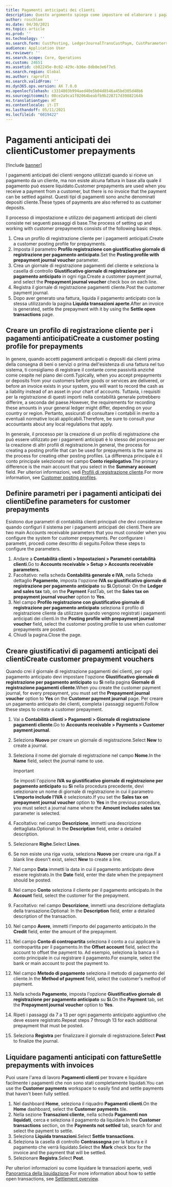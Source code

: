 ```yaml
---
title: Pagamenti anticipati dei clienti
description: Questo argomento spiega come impostare ed elaborare i pagamenti anticipati dei clienti (noti anche come depositi cliente).
author: roschlom
ms.date: 04/30/2021
ms.topic: article
ms.prod: ''
ms.technology: ''
ms.search.form: CustPosting, LedgerJournalTransCustPaym, CustParameters
audience: Application User
ms.reviewer: ''
ms.search.scope: Core, Operations
ms.custom: 24651
ms.assetid: cb82245e-8c02-429c-b36e-8db0e3e6f7e5
ms.search.region: Global
ms.author: raprofit
ms.search.validFrom: ''
ms.dyn365.ops.version: AX 7.0.0
ms.openlocfilehash: c3314803b994aed40e5b04d8546a45bd305d48b6
ms.sourcegitcommit: 08ce2a9ca1f02064beabfb9b228717d39882164b
ms.translationtype: HT
ms.contentlocale: it-IT
ms.lasthandoff: 05/11/2021
ms.locfileid: "6019422"
---
```

# <a name="customer-prepayments"></a><span data-ttu-id="8a139-103">Pagamenti anticipati dei clienti</span><span class="sxs-lookup"><span data-stu-id="8a139-103">Customer prepayments</span></span>

[!include [banner](../includes/banner.md)]

<span data-ttu-id="8a139-104">I pagamenti anticipati dei clienti vengono utilizzati quando si riceve un pagamento da un cliente, ma non esiste alcuna fattura in base alla quale il pagamento può essere liquidato.</span><span class="sxs-lookup"><span data-stu-id="8a139-104">Customer prepayments are used when you receive a payment from a customer, but there is no invoice that the payment can be settled against.</span></span> <span data-ttu-id="8a139-105">Questi tipi di pagamenti sono anche denominati depositi cliente.</span><span class="sxs-lookup"><span data-stu-id="8a139-105">These types of payments are also referred to as customer deposits.</span></span>

<span data-ttu-id="8a139-106">Il processo di impostazione e utilizzo dei pagamenti anticipati dei clienti consiste nei seguenti passaggi di base.</span><span class="sxs-lookup"><span data-stu-id="8a139-106">The process of setting up and working with customer prepayments consists of the following basic steps.</span></span>

1. <span data-ttu-id="8a139-107">Crea un profilo di registrazione cliente per i pagamenti anticipati.</span><span class="sxs-lookup"><span data-stu-id="8a139-107">Create a customer posting profile for prepayments.</span></span>
2. <span data-ttu-id="8a139-108">Imposta il parametro **Profilo registrazione con giustificativo giornale di registrazione per pagamento anticipato**.</span><span class="sxs-lookup"><span data-stu-id="8a139-108">Set the **Posting profile with prepayment journal voucher** parameter.</span></span>
3. <span data-ttu-id="8a139-109">Crea un giornale di registrazione pagamenti del cliente e seleziona la casella di controllo **Giustificativo giornale di registrazione per pagamento anticipato** in ogni riga.</span><span class="sxs-lookup"><span data-stu-id="8a139-109">Create a customer payment journal, and select the **Prepayment journal voucher** check box on each line.</span></span>
4. <span data-ttu-id="8a139-110">Registra il giornale di registrazione pagamenti cliente.</span><span class="sxs-lookup"><span data-stu-id="8a139-110">Post the customer payment journal.</span></span>
5. <span data-ttu-id="8a139-111">Dopo aver generato una fattura, liquida il pagamento anticipato con la stessa utilizzando la pagina **Liquida transazioni aperte**.</span><span class="sxs-lookup"><span data-stu-id="8a139-111">After an invoice is generated, settle the prepayment with it by using the **Settle open transactions** page.</span></span>

## <a name="create-a-customer-posting-profile-for-prepayments"></a><span data-ttu-id="8a139-112">Creare un profilo di registrazione cliente per i pagamenti anticipati</span><span class="sxs-lookup"><span data-stu-id="8a139-112">Create a customer posting profile for prepayments</span></span>

<span data-ttu-id="8a139-113">In genere, quando accetti pagamenti anticipati o depositi dai clienti prima della consegna di beni o servizi o prima dell'esistenza di una fattura nel tuo sistema, ti consigliamo di registrare il contante come passività anziché come cespite nel piano dei conti.</span><span class="sxs-lookup"><span data-stu-id="8a139-113">Typically, when you accept prepayments or deposits from your customers before goods or services are delivered, or before an invoice exists in your system, you will want to record the cash as a liability instead of an asset in your chart of accounts.</span></span> <span data-ttu-id="8a139-114">Tuttavia, i requisiti per la registrazione di questi importi nella contabilità generale potrebbero differire, a seconda del paese.</span><span class="sxs-lookup"><span data-stu-id="8a139-114">However, the requirements for recording these amounts in your general ledger might differ, depending on your country or region.</span></span> <span data-ttu-id="8a139-115">Pertanto, assicurati di consultare i contabili in merito a eventuali normative locali applicabili.</span><span class="sxs-lookup"><span data-stu-id="8a139-115">Therefore, be sure to consult your accountants about any local regulations that apply.</span></span>

<span data-ttu-id="8a139-116">In generale, il processo per la creazione di un profilo di registrazione che può essere utilizzato per i pagamenti anticipati è lo stesso del processo per la creazione di altri profili di registrazione.</span><span class="sxs-lookup"><span data-stu-id="8a139-116">In general, the process for creating a posting profile that can be used for prepayments is the same as the process for creating other posting profiles.</span></span> <span data-ttu-id="8a139-117">La differenza principale è il conto principale selezionato nel campo **Conto riepilogativo**.</span><span class="sxs-lookup"><span data-stu-id="8a139-117">The primary difference is the main account that you select in the **Summary account** field.</span></span> <span data-ttu-id="8a139-118">Per ulteriori informazioni, vedi [Profili di registrazione cliente](customer-posting-profiles.md).</span><span class="sxs-lookup"><span data-stu-id="8a139-118">For more information, see [Customer posting profiles](customer-posting-profiles.md).</span></span>

## <a name="define-parameters-for-customer-prepayments"></a><span data-ttu-id="8a139-119">Definire parametri per i pagamenti anticipati dei clienti</span><span class="sxs-lookup"><span data-stu-id="8a139-119">Define parameters for customer prepayments</span></span>

<span data-ttu-id="8a139-120">Esistono due parametri di contabilità clienti principali che devi considerare quando configuri il sistema per i pagamenti anticipati dei clienti.</span><span class="sxs-lookup"><span data-stu-id="8a139-120">There are two main Accounts receivable parameters that you must consider when you configure the system for customer prepayments.</span></span> <span data-ttu-id="8a139-121">Per configurare i parametri, procedi come descritto di seguito.</span><span class="sxs-lookup"><span data-stu-id="8a139-121">Follow these steps to configure the parameters.</span></span>

1. <span data-ttu-id="8a139-122">Andare a **Contabilità clienti \> Impostazioni \> Parametri contabilità clienti**.</span><span class="sxs-lookup"><span data-stu-id="8a139-122">Go to **Accounts receivable \> Setup \> Accounts receivable parameters**.</span></span>
2. <span data-ttu-id="8a139-123">Facoltativo: nella scheda **Contabilità generale e IVA**, nella Scheda dettaglio **Pagamento**, imposta l'opzione **IVA su giustificativo giornale di registrazione per pagamento anticipato** su **Sì**.</span><span class="sxs-lookup"><span data-stu-id="8a139-123">Optional: On the **Ledger and sales tax** tab, on the **Payment** FastTab, set the **Sales tax on prepayment journal voucher** option to **Yes**.</span></span>
3. <span data-ttu-id="8a139-124">Nel campo **Profilo registrazione con giustificativo giornale di registrazione per pagamento anticipato** seleziona il profilo di registrazione cliente da utilizzare quando vengono registrati i pagamenti anticipati dei clienti.</span><span class="sxs-lookup"><span data-stu-id="8a139-124">In the **Posting profile with prepayment journal voucher** field, select the customer posting profile to use when customer prepayments are posted.</span></span>
4. <span data-ttu-id="8a139-125">Chiudi la pagina.</span><span class="sxs-lookup"><span data-stu-id="8a139-125">Close the page.</span></span>

## <a name="create-customer-prepayment-vouchers"></a><span data-ttu-id="8a139-126">Creare giustificativi di pagamenti anticipati dei clienti</span><span class="sxs-lookup"><span data-stu-id="8a139-126">Create customer prepayment vouchers</span></span>

<span data-ttu-id="8a139-127">Quando crei il giornale di registrazione pagamenti dei clienti, per ogni pagamento anticipato devi impostare l'opzione **Giustificativo giornale di registrazione per pagamento anticipato** su **Sì** nella pagina **Giornale di registrazione pagamenti cliente**.</span><span class="sxs-lookup"><span data-stu-id="8a139-127">When you create the customer payment journal, for every prepayment, you must set the **Prepayment journal voucher** option to **Yes** on the **Customer payment journal** page.</span></span> <span data-ttu-id="8a139-128">Per creare un pagamento anticipato dei clienti, completa i passaggi seguenti.</span><span class="sxs-lookup"><span data-stu-id="8a139-128">Follow these steps to create a customer prepayment.</span></span>

1. <span data-ttu-id="8a139-129">Vai a **Contabilità clienti \> Pagamenti \> Giornale di registrazione pagamenti cliente**.</span><span class="sxs-lookup"><span data-stu-id="8a139-129">Go to **Accounts receivable \> Payments \> Customer payment journal**.</span></span>
2. <span data-ttu-id="8a139-130">Seleziona **Nuovo** per creare un giornale di registrazione.</span><span class="sxs-lookup"><span data-stu-id="8a139-130">Select **New** to create a journal.</span></span>
3. <span data-ttu-id="8a139-131">Seleziona il nome del giornale di registrazione nel campo **Nome**.</span><span class="sxs-lookup"><span data-stu-id="8a139-131">In the **Name** field, select the journal name to use.</span></span>

    > [!IMPORTANT]
    > <span data-ttu-id="8a139-132">Se imposti l'opzione **IVA su giustificativo giornale di registrazione per pagamento anticipato** su **Sì** nella procedura precedente, devi selezionare un nome di giornale di registrazione in cui il parametro **L'importo include l'IVA** è selezionato.</span><span class="sxs-lookup"><span data-stu-id="8a139-132">If you set the **Sales tax on prepayment journal voucher** option to **Yes** in the previous procedure, you must select a journal name where the **Amount includes sales tax** parameter is selected.</span></span> 

4. <span data-ttu-id="8a139-133">Facoltativo: nel campo **Descrizione**, immetti una descrizione dettagliata.</span><span class="sxs-lookup"><span data-stu-id="8a139-133">Optional: In the **Description** field, enter a detailed description.</span></span>
5. <span data-ttu-id="8a139-134">Selezionare **Righe**.</span><span class="sxs-lookup"><span data-stu-id="8a139-134">Select **Lines**.</span></span>
6. <span data-ttu-id="8a139-135">Se non esiste una riga vuota, seleziona **Nuovo** per creare una riga.</span><span class="sxs-lookup"><span data-stu-id="8a139-135">If a blank line doesn't exist, select **New** to create a line.</span></span>
7. <span data-ttu-id="8a139-136">Nel campo **Data** immetti la data in cui il pagamento anticipato deve essere registrato.</span><span class="sxs-lookup"><span data-stu-id="8a139-136">In the **Date** field, enter the date when the prepayment should be posted.</span></span>
8. <span data-ttu-id="8a139-137">Nel campo **Conto** seleziona il cliente per il pagamento anticipato.</span><span class="sxs-lookup"><span data-stu-id="8a139-137">In the **Account** field, select the customer for the prepayment.</span></span>
9. <span data-ttu-id="8a139-138">Facoltativo: nel campo **Descrizione**, immetti una descrizione dettagliata della transazione.</span><span class="sxs-lookup"><span data-stu-id="8a139-138">Optional: In the **Description** field, enter a detailed description of the transaction.</span></span>
10. <span data-ttu-id="8a139-139">Nel campo **Avere**, immetti l'importo del pagamento anticipato.</span><span class="sxs-lookup"><span data-stu-id="8a139-139">In the **Credit** field, enter the amount of the prepayment.</span></span>
11. <span data-ttu-id="8a139-140">Nel campo **Conto di contropartita** seleziona il conto a cui applicare la contropartita per il pagamento.</span><span class="sxs-lookup"><span data-stu-id="8a139-140">In the **Offset account** field, select the account to offset the payment to.</span></span> <span data-ttu-id="8a139-141">Ad esempio, seleziona la banca o il conto principale in cui registrare il pagamento.</span><span class="sxs-lookup"><span data-stu-id="8a139-141">For example, select the bank or main account to post the payment to.</span></span>
12. <span data-ttu-id="8a139-142">Nel campo **Metodo di pagamento** seleziona il metodo di pagamento del cliente.</span><span class="sxs-lookup"><span data-stu-id="8a139-142">In the **Method of payment** field, select the customer's method of payment.</span></span>
13. <span data-ttu-id="8a139-143">Nella scheda **Pagamento**, imposta l'opzione **Giustificativo giornale di registrazione per pagamento anticipato** su **Sì**.</span><span class="sxs-lookup"><span data-stu-id="8a139-143">On the **Payment** tab, set the **Prepayment journal voucher** option to **Yes**.</span></span>
14. <span data-ttu-id="8a139-144">Ripeti i passaggi da 7 a 13 per ogni pagamento anticipato aggiuntivo che deve essere registrato.</span><span class="sxs-lookup"><span data-stu-id="8a139-144">Repeat steps 7 through 13 for each additional prepayment that must be posted.</span></span>
15. <span data-ttu-id="8a139-145">Seleziona **Registra** per finalizzare il giornale di registrazione.</span><span class="sxs-lookup"><span data-stu-id="8a139-145">Select **Post** to finalize the journal.</span></span>

## <a name="settle-prepayments-with-invoices"></a><span data-ttu-id="8a139-146">Liquidare pagamenti anticipati con fatture</span><span class="sxs-lookup"><span data-stu-id="8a139-146">Settle prepayments with invoices</span></span>

<span data-ttu-id="8a139-147">Puoi usare l'area di lavoro **Pagamenti clienti** per trovare e liquidare facilmente i pagamenti che non sono stati completamente liquidati.</span><span class="sxs-lookup"><span data-stu-id="8a139-147">You can use the **Customer payments** workspace to easily find and settle payments that haven't been fully settled.</span></span>

1. <span data-ttu-id="8a139-148">Nel dashboard **Home**, seleziona il riquadro **Pagamenti clienti**.</span><span class="sxs-lookup"><span data-stu-id="8a139-148">On the **Home** dashboard, select the **Customer payments** tile.</span></span>
2. <span data-ttu-id="8a139-149">Nella sezione **Transazioni cliente**, nella scheda **Pagamenti non liquidati**, cerca e seleziona il pagamento da liquidare.</span><span class="sxs-lookup"><span data-stu-id="8a139-149">In the **Customer transactions** section, on the **Payments not settled** tab, search for and select the payment to settle.</span></span>
3. <span data-ttu-id="8a139-150">Seleziona **Liquida transazioni**.</span><span class="sxs-lookup"><span data-stu-id="8a139-150">Select **Settle transactions**.</span></span>
4. <span data-ttu-id="8a139-151">Seleziona la casella di controllo **Contrassegna** per la fattura e il pagamento che verrà liquidato.</span><span class="sxs-lookup"><span data-stu-id="8a139-151">Select the **Mark** check box for the invoice and the payment that will be settled.</span></span>
5. <span data-ttu-id="8a139-152">Selezionare **Registra**.</span><span class="sxs-lookup"><span data-stu-id="8a139-152">Select **Post**.</span></span>

<span data-ttu-id="8a139-153">Per ulteriori informazioni su come liquidare le transazioni aperte, vedi [Panoramica della liquidazione](/cash-bank-management/settlement-overview.md).</span><span class="sxs-lookup"><span data-stu-id="8a139-153">For more information about how to settle open transactions, see [Settlement overview](/cash-bank-management/settlement-overview.md).</span></span>
